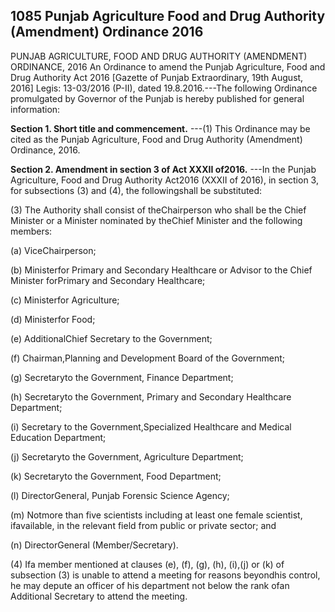 ## 1085 Punjab Agriculture Food and Drug Authority (Amendment) Ordinance 2016
 
PUNJAB AGRICULTURE, FOOD AND DRUG AUTHORITY (AMENDMENT) ORDINANCE, 2016
An Ordinance to amend the Punjab Agriculture, Food and Drug Authority Act 2016
[Gazette of Punjab Extraordinary, 19th August, 2016]
Legis: 13-03/2016 (P-II), dated 19.8.2016.---The following Ordinance promulgated by Governor of the Punjab is hereby published for general information:

**Section 1. Short title and commencement.**
---(1) This Ordinance may be cited as the Punjab Agriculture, Food and Drug Authority (Amendment) Ordinance, 2016.

 

**Section 2. Amendment in section 3 of Act XXXII of2016.**
---In the Punjab Agriculture, Food and Drug Authority Act2016 (XXXII of 2016), in section 3, for subsections (3) and (4), the followingshall be substituted:

(3) The Authority shall consist of theChairperson who shall be the Chief Minister or a Minister nominated by theChief Minister and the following members:

(a) ViceChairperson;

(b) Ministerfor Primary and Secondary Healthcare or Advisor to the Chief Minister forPrimary and Secondary Healthcare;

(c) Ministerfor Agriculture;

(d) Ministerfor Food;

(e) AdditionalChief Secretary to the Government;

(f) Chairman,Planning and Development Board of the Government;

(g) Secretaryto the Government, Finance Department;

(h) Secretaryto the Government, Primary and Secondary Healthcare Department;

(i) Secretary to the Government,Specialized Healthcare and Medical Education Department;

(j) Secretaryto the Government, Agriculture Department;

(k) Secretaryto the Government, Food Department;

(l) DirectorGeneral, Punjab Forensic Science Agency;

(m) Notmore than five scientists including at least one female scientist, ifavailable, in the relevant field from public or private sector; and

(n) DirectorGeneral (Member/Secretary).

(4) Ifa member mentioned at clauses (e), (f), (g), (h), (i),(j) or (k) of subsection (3) is unable to attend a meeting for reasons beyondhis control, he may depute an officer of his department not below the rank ofan Additional Secretary to attend the meeting.

